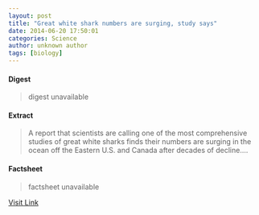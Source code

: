```yaml
---
layout: post
title: "Great white shark numbers are surging, study says"
date: 2014-06-20 17:50:01
categories: Science
author: unknown author
tags: [biology]
---
```



#### Digest
>digest unavailable

#### Extract
>A report that scientists are calling one of the most comprehensive studies of great white sharks finds their numbers are surging in the ocean off the Eastern U.S. and Canada after decades of decline....

#### Factsheet
>factsheet unavailable

[Visit Link](http://phys.org/news322488229.html)


